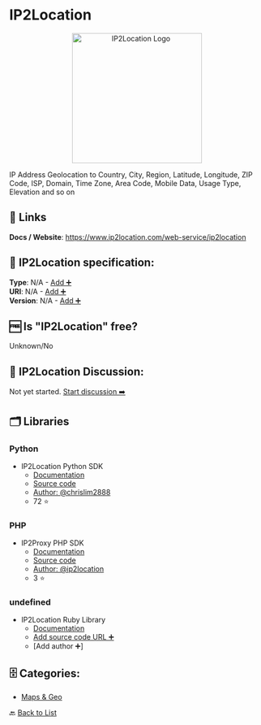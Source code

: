 # IP2Location
<p align="center">
    <img width="256" src="https://raw.githubusercontent.com/apis-list/apis-list/main/apis/ip2location/logo_256x256.png" alt="IP2Location Logo"/>
</p>
IP Address Geolocation to Country, City, Region, Latitude, Longitude, ZIP Code, ISP, Domain, Time Zone, Area Code, Mobile Data, Usage Type, Elevation and so on

##  🔗 Links
**Docs / Website**: https://www.ip2location.com/web-service/ip2location

## 🧬 IP2Location specification:
**Type**: N/A - [Add ➕](https://github.com/apis-list/apis-list/edit/main/apis-list.yaml)  
**URI**: N/A - [Add ➕](https://github.com/apis-list/apis-list/edit/main/apis-list.yaml)  
**Version**: N/A - [Add ➕](https://github.com/apis-list/apis-list/edit/main/apis-list.yaml)

## 🆓 Is "IP2Location" free?
Unknown/No  

## 💬 IP2Location Discussion:
Not yet started. [Start discussion ➡️](https://github.com/apis-list/apis-list/discussions/new)

## 🗂️ Libraries
### Python
- IP2Location Python SDK
    - [Documentation](https://www.ip2location.com/developers/python)
    - [Source code](https://github.com/chrislim2888/IP2Location-Python)
    - [Author: @chrislim2888](https://github.com/chrislim2888)
    - 72 ⭐

### PHP
- IP2Proxy PHP SDK
    - [Documentation](https://www.ip2location.com/ip2proxy/developers/php-api)
    - [Source code](https://github.com/ip2location/ip2proxy-php-api)
    - [Author: @ip2location](https://github.com/ip2location)
    - 3 ⭐

### undefined
- IP2Location Ruby Library
    - [Documentation](https://github.com/ezkl/ip2location)
    - [Add source code URL ➕]()
    - [Add author ➕]


## 🗄️ Categories:
- [Maps & Geo](https://github.com/apis-list/apis-list#maps--geo-)

🔙  [Back to List](https://github.com/apis-list/apis-list)
